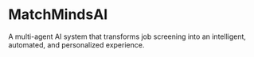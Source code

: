 # MatchMindsAI
 A multi-agent AI system that transforms job screening into an intelligent, automated, and personalized experience.
